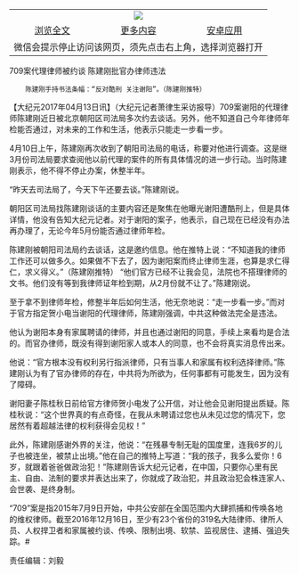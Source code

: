 

<table>
  <tr>
    <td align="center" colspan="3">
      <a href="https://github.com/ogate/ogate/blob/master/README.md"><img src="https://cloud.githubusercontent.com/assets/11880933/13434984/f430fae2-e012-11e5-814f-c2df1e82b247.jpg"/></a>
    </td>
  </tr>
  <tr>
    <td align="center">
      <a href="https://s3.ap-south-1.amazonaws.com/ogatem/oGate.htm?c817425&from=oNote">浏览全文</a>
    </td>
    <td align="center">
      <a href="https://s3.ap-south-1.amazonaws.com/ogatem/oGate.htm?from=oNote">更多内容</a>
    </td>
    <td align="center">
      <a href="https://raw.githubusercontent.com/ogate/up/master/ogate.apk">安卓应用</a>
    </td>
  </tr>
  <tr>
    <td align="center" colspan="3">
      微信会提示停止访问该网页，须先点击右上角，选择浏览器打开
    </td>
  </tr>
</table>    



709案代理律师被约谈 陈建刚批官办律师违法






        陈建刚手持书法条幅：“反对酷刑 关注谢阳”。（陈建刚推特）

【大纪元2017年04月13日讯】（大纪元记者萧律生采访报导）709案谢阳的代理律师陈建刚近日被北京朝阳区司法局多次约去谈话。另外，他不知道自己今年律师年检能否通过，对未来的工作和生活，他表示只能走一步看一步。


4月10日上午，陈建刚再次收到了朝阳司法局的电话，称要对他进行调查。这是继3月份司法局要求查阅他以前代理的案件的所有具体情况的进一步行动。当时陈建刚表示，他不得不停止办案，休整半年。


“昨天去司法局了，今天下午还要去谈。”陈建刚说。


朝阳区司法局找陈建刚谈话的主要内容还是聚焦在他曝光谢阳遭酷刑上，但是具体详情，他没有告知大纪元记者。对于谢阳的案子，他表示，自己现在已经没有办法再办理了，无论今年5月份能否通过律师年检。


陈建刚被朝阳司法局约去谈话，这是邀约信息。他在推特上说：“不知道我的律师工作还可以做多久。如果做不下去了，因为谢阳案而终止律师生涯，也算是求仁得仁，求义得义。”（陈建刚推特）
“他们官方已经不让我会见，法院也不搭理律师的文书。他们没有等到我律师证年检到期，从2月份就不让了。”陈建刚说。


至于拿不到律师年检，修整半年后如何生活，他无奈地说：“走一步看一步。”而对于官方指定贺小电当谢阳的代理律师，陈建刚强调，中共这种做法完全是违法。


他认为谢阳本身有家属聘请的律师，并且也通过谢阳的同意，手续上来看均是合法的。而官办律师，既没有得到谢阳家人或本人的同意，也不会将真实消息传出来。


他说：“官方根本没有权利另行指派律师，只有当事人和家属有权利选择律师。”陈建刚认为有了官办律师的存在，中共将为所欲为，任何事都有可能发生，因为没有了障碍。


谢阳妻子陈桂秋日前给官方律师贺小电发了公开信，对让他会见谢阳提出质疑。陈桂秋说：“这个世界真的有点奇怪，在我从未聘请过您也从未见过您的情况下，您居然有着超越法律的权利获得会见权！”


此外，陈建刚感谢外界的关注，他说：“在残暴专制无耻的国度里，连我6岁的儿子也被连坐，被禁止出境。”他在自己的推特上写道：“我的孩子，我多么爱你！6岁，就跟着爸爸做政治犯！”陈建刚告诉大纪元记者，在中国，只要你心里有民主、自由、法制的要求并表达出来了，你就成了政治犯，并且政治犯会株连家人、会世袭、是终身制。


“709”案是指2015年7月9日开始，中共公安部在全国范围内大肆抓捕和传唤各地的维权律师。截至2016年12月16日，至少有23个省份的319名大陆律师、律所人员、人权捍卫者和家属被约谈、传唤、限制出境、软禁、监视居住、逮捕、强迫失踪。#


责任编辑：刘毅



